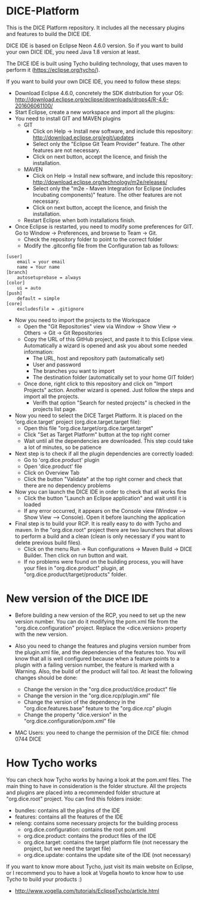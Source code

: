 # DICE-Platform

This is the DICE Platform repository. It includes all the necessary plugins and features to build the DICE IDE.

DICE IDE is based on Eclipse Neon 4.6.0 version. So if you want to build your own DICE IDE, you need Java 1.8 version at least.

The DICE IDE is built using Tycho building technology, that uses maven to perform it (https://eclipse.org/tycho/).

If you want to build your own DICE IDE, you need to follow these steps:

* Download Eclipse 4.6.0, concretely the SDK distribution for your OS: http://download.eclipse.org/eclipse/downloads/drops4/R-4.6-201606061100/
* Start Eclipse, create a new workspace and import all the plugins:
* You need to install GIT and MAVEN plugins
	* GIT
		* Click on Help -> Install new software, and include this repository: http://download.eclipse.org/egit/updates
		* Select only the "Eclipse Git Team Provider" feature. The other features are not necessary.
		* Click on next button, accept the licence, and finish the installation.
	* MAVEN
		* Click on Help -> Install new software, and include this repository: http://download.eclipse.org/technology/m2e/releases/
		* Select only the "m2e - Maven Integration for Eclipse (includes Incubating components)" feature. The other features are not necessary.
		* Click on next button, accept the licence, and finish the installation.
	* Restart Eclipse when both installations finish.
* Once Eclipse is restarted, you need to modify some preferences for GIT. Go to Window -> Preferences, and browse to Team -> Git.
	* Check the repository folder to point to the correct folder
	* Modify the .gitconfig file from the Configuration tab as follows:
```
[user]
	email = your email
	name = Your name
[branch]
	autosetuprebase = always
[color]
	ui = auto
[push]
	default = simple
[core]
	excludesfile = .gitignore
```
* Now you need to import the projects to the Workspace
	* Open the "Git Repositories" view via Window -> Show View -> Others -> Git -> Git Repositories
	* Copy the URL of this GitHub project, and paste it to this Eclipse view. Automatically a wizard is opened and ask you about some needed information:
		* The URL, host and repository path (automatically set)
		* User and password
		* The branches you want to import
		* The destination folder (automatically set to your home GIT folder)
	* Once done, right click to this repository and click on "Import Projects" action. Another wizard is opened. Just follow the steps and import all the projects.
		* Verifh that option "Search for nested projects" is checked in the projects list page.
* Now you need to select the DICE Target Platform. It is placed on the 'org.dice.target' project (org.dice.target.target file):
	* Open this file "org.dice.target/org.dice.target.target"
	* Click "Set as Target Platform" button at the top right corner
	* Wait until all the dependencies are downloaded. This step could take a lot of minutes, so be patience
* Next step is to check if all the plugin dependencies are correctly loaded:
	* Go to 'org.dice.product' plugin
	* Open 'dice.product' file
	* Click on Overview Tab
	* Click the button "Validate" at the top right corner and check that there are no dependency problems
* Now you can launch the DICE IDE in order to check that all works fine
	* Click the button "Launch an Eclipse application" and wait until it is loaded
	* If any error occurred, it appears on the Console view (Window --> Show View --> Console). Open it before launching the application
* Final step is to build your RCP. It is really easy to do with Tycho and maven. In the "org.dice.root" project there are two launchers that allows to perform a build and a clean (clean is only necessary if you want to delete previous build files).
	* Click on the menu Run -> Run configurations -> Maven Build -> DICE Builder. Then click on run button and wait.
	* If no problems were found on the building process, you will have your files in "org.dice.product" plugin, at "org.dice.product/target/products" folder.

# New version of the DICE IDE

* Before building a new version of the RCP, you need to set up the new version number. You can do it modifying the pom.xml file from the "org.dice.configuration" project. Replace the <dice.version> property with the new version.
* Also you need to change the features and plugins version number from the plugin.xml file, and the dependencies of the features too. You will know that all is well configured because when a feature points to a plugin with a failing version number, the feature is marked with a Warning. Also, the build of the product will fail too. At least the following changes should be done:
	* Change the version in the "org.dice.product/dice.product" file
	* Change the version in the "org.dice.rcp/plugin.xml" file
	* Change the version of the dependency in the "org.dice.features.base" feature to the "org.dice.rcp" plugin
	* Change the property "dice.version" in the "org.dice.configuration/pom.xml" file

* MAC Users: you need to change the permision of the DICE file: chmod 0744 DICE

# How Tycho works

You can check how Tycho works by having a look at the pom.xml files. The main thing to have in consideration is the folder structure. All the projects and plugins are placed into a recommended folder structure at "org.dice.root" project. You can find this folders inside:
* bundles: contains all the plugins of the IDE
* features: contains all the features of the IDE
* releng: contains some necessary projects for the building process
	* org.dice.configuration: contains the root pom.xml
	* org.dice.product: contains the product files of the IDE
	* org.dice.target: contains the target platform file (not necessary the project, but we need the target file)
	* org.dice.update: contains the update site of the IDE (not necessary)

If you want to know more about Tycho, just visit its main website on Eclipse, or I recommend you to have a look at Vogella howto to know how to use Tycho to build your products :)
* http://www.vogella.com/tutorials/EclipseTycho/article.html
